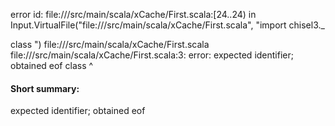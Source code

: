 error id: file://<WORKSPACE>/src/main/scala/xCache/First.scala:[24..24) in Input.VirtualFile("file://<WORKSPACE>/src/main/scala/xCache/First.scala", "import chisel3._

class ")
file://<WORKSPACE>/src/main/scala/xCache/First.scala
file://<WORKSPACE>/src/main/scala/xCache/First.scala:3: error: expected identifier; obtained eof
class 
      ^
#### Short summary: 

expected identifier; obtained eof